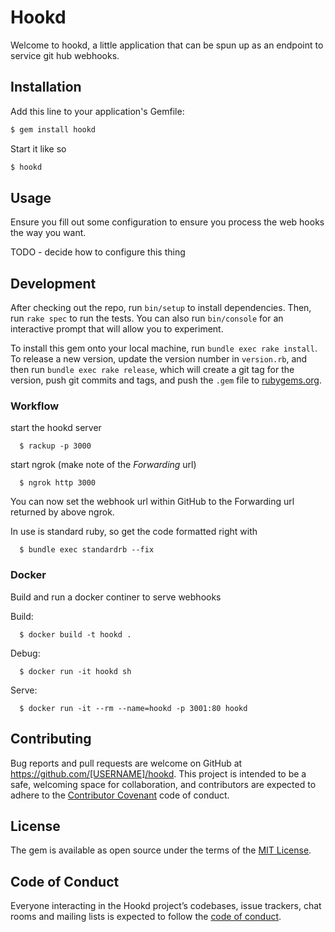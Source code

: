 # Hookd

Welcome to hookd, a little application that can be spun up as an endpoint to service git hub webhooks.

## Installation

Add this line to your application's Gemfile:

```bash
$ gem install hookd
```

Start it like so

```bash
$ hookd
```

## Usage

Ensure you fill out some configuration to ensure you process the web hooks the way you want.

TODO - decide how to configure this thing

## Development

After checking out the repo, run `bin/setup` to install dependencies. Then, run `rake spec` to run the tests. You can also run `bin/console` for an interactive prompt that will allow you to experiment.

To install this gem onto your local machine, run `bundle exec rake install`. To release a new version, update the version number in `version.rb`, and then run `bundle exec rake release`, which will create a git tag for the version, push git commits and tags, and push the `.gem` file to [rubygems.org](https://rubygems.org).

### Workflow

start the hookd server

      $ rackup -p 3000

start ngrok (make note of the *Forwarding* url)

      $ ngrok http 3000

You can now set the webhook url within GitHub to the Forwarding url returned by above ngrok.

In use is standard ruby, so get the code formatted right with

      $ bundle exec standardrb --fix

### Docker

Build and run a docker continer to serve webhooks

Build:

      $ docker build -t hookd .

Debug:

      $ docker run -it hookd sh

Serve:

      $ docker run -it --rm --name=hookd -p 3001:80 hookd

## Contributing

Bug reports and pull requests are welcome on GitHub at https://github.com/[USERNAME]/hookd. This project is intended to be a safe, welcoming space for collaboration, and contributors are expected to adhere to the [Contributor Covenant](http://contributor-covenant.org) code of conduct.

## License

The gem is available as open source under the terms of the [MIT License](https://opensource.org/licenses/MIT).

## Code of Conduct

Everyone interacting in the Hookd project’s codebases, issue trackers, chat rooms and mailing lists is expected to follow the [code of conduct](https://github.com/[USERNAME]/hookd/blob/master/CODE_OF_CONDUCT.md).

